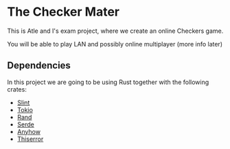 # The Checker Mater
This is Atle and I's exam project, where we create an online Checkers game.

You will be able to play LAN and possibly online multiplayer (more info later)

## Dependencies
In this project we are going to be using Rust together with the following crates:
- [Slint](https://crates.io/crates/slint)
- [Tokio](https://crates.io/crates/tokio)
- [Rand](https://crates.io/crates/rand)
- [Serde](https://crates.io/crates/serde)
- [Anyhow](https://crates.io/crates/anyhow)
- [Thiserror](https://crates.io/crates/thiserror)


